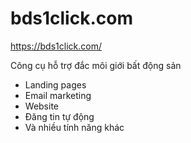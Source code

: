 # bds1click.com

https://bds1click.com/

Công cụ  hỗ trợ đắc  môi giới bất động sản
- Landing pages
- Email marketing
- Website
- Đăng tin tự động
- Và nhiều tính năng khác

